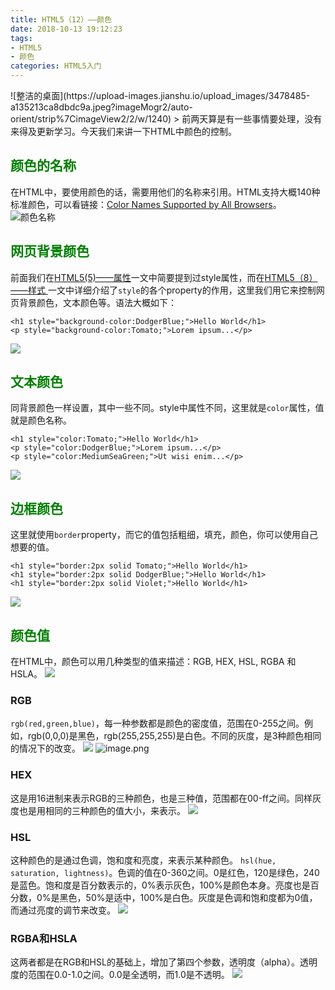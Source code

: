 ```yaml
---
title: HTML5（12）——颜色
date: 2018-10-13 19:12:23
tags:
- HTML5
- 颜色
categories: HTML5入门
---
```


<meta name="referrer" content="no-referrer" />
![整洁的桌面](https://upload-images.jianshu.io/upload_images/3478485-a135213ca8dbdc9a.jpeg?imageMogr2/auto-orient/strip%7CimageView2/2/w/1240)
> 前两天算是有一些事情要处理，没有来得及更新学习。今天我们来讲一下HTML中颜色的控制。



<!--more-->

## <font color="green">颜色的名称</font>
在HTML中，要使用颜色的话，需要用他们的名称来引用。HTML支持大概140种标准颜色，可以看链接：[Color Names Supported by All Browsers](https://www.w3schools.com/colors/colors_names.asp)。
![颜色名称](https://upload-images.jianshu.io/upload_images/3478485-9aed6c0e3fd1bc35.png?imageMogr2/auto-orient/strip%7CimageView2/2/w/1240)

## <font color="green">网页背景颜色</font>
前面我们在[HTML5(5)——属性](https://www.jianshu.com/p/e228f6dca9d2)一文中简要提到过style属性，而在[HTML5（8）——样式
](https://www.jianshu.com/p/0fd28725d9fb)一文中详细介绍了`style`的各个property的作用，这里我们用它来控制网页背景颜色，文本颜色等。语法大概如下：
```
<h1 style="background-color:DodgerBlue;">Hello World</h1>
<p style="background-color:Tomato;">Lorem ipsum...</p>
```
![](https://upload-images.jianshu.io/upload_images/3478485-4f6115d2a7015ea4.png?imageMogr2/auto-orient/strip%7CimageView2/2/w/1240)

## <font color="green">文本颜色</font>
同背景颜色一样设置，其中一些不同。style中属性不同，这里就是`color`属性，值就是颜色名称。
```
<h1 style="color:Tomato;">Hello World</h1>
<p style="color:DodgerBlue;">Lorem ipsum...</p>
<p style="color:MediumSeaGreen;">Ut wisi enim...</p>
```
![](https://upload-images.jianshu.io/upload_images/3478485-56751396fea53dc8.png?imageMogr2/auto-orient/strip%7CimageView2/2/w/1240)

## <font color="green">边框颜色</font>
这里就使用`border`property，而它的值包括粗细，填充，颜色，你可以使用自己想要的值。
```
<h1 style="border:2px solid Tomato;">Hello World</h1>
<h1 style="border:2px solid DodgerBlue;">Hello World</h1>
<h1 style="border:2px solid Violet;">Hello World</h1>
```
![](https://upload-images.jianshu.io/upload_images/3478485-24f79cac76a2db2e.png?imageMogr2/auto-orient/strip%7CimageView2/2/w/1240)

## <font color="green">颜色值</font>
在HTML中，颜色可以用几种类型的值来描述：RGB, HEX, HSL, RGBA 和HSLA。
![](https://upload-images.jianshu.io/upload_images/3478485-14a56383cbb765e9.png?imageMogr2/auto-orient/strip%7CimageView2/2/w/1240)

### RGB
`rgb(red,green,blue)`，每一种参数都是颜色的密度值，范围在0-255之间。例如，rgb(0,0,0)是黑色，rgb(255,255,255)是白色。不同的灰度，是3种颜色相同的情况下的改变。
![](https://upload-images.jianshu.io/upload_images/3478485-cee9ba3646f62c92.png?imageMogr2/auto-orient/strip%7CimageView2/2/w/1240)
![image.png](https://upload-images.jianshu.io/upload_images/3478485-438ed0ed84fb3b54.png?imageMogr2/auto-orient/strip%7CimageView2/2/w/1240)

### HEX
这是用16进制来表示RGB的三种颜色，也是三种值，范围都在00-ff之间。同样灰度也是用相同的三种颜色的值大小，来表示。
![](https://upload-images.jianshu.io/upload_images/3478485-26108c125a656dde.png?imageMogr2/auto-orient/strip%7CimageView2/2/w/1240)

### HSL
这种颜色的是通过色调，饱和度和亮度，来表示某种颜色。
`hsl(hue, saturation, lightness)`。色调的值在0-360之间。0是红色，120是绿色，240是蓝色。饱和度是百分数表示的，0%表示灰色，100%是颜色本身。亮度也是百分数，0%是黑色，50%是适中，100%是白色。灰度是色调和饱和度都为0值，而通过亮度的调节来改变。
![](https://upload-images.jianshu.io/upload_images/3478485-c9d6ff8c82aecb3a.png?imageMogr2/auto-orient/strip%7CimageView2/2/w/1240)

### RGBA和HSLA
这两者都是在RGB和HSL的基础上，增加了第四个参数，透明度（alpha）。透明度的范围在0.0-1.0之间。0.0是全透明，而1.0是不透明。
![](https://upload-images.jianshu.io/upload_images/3478485-4269eabcd987dddb.png?imageMogr2/auto-orient/strip%7CimageView2/2/w/1240)